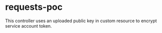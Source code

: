 # requests-poc

This controller uses an uploaded public key in custom resource to encrypt service account token.
